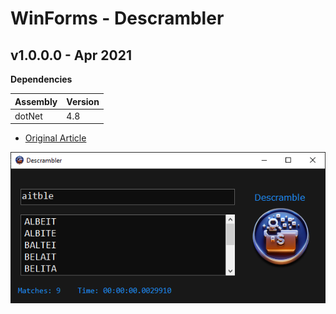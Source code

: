# WinForms - Descrambler

## v1.0.0.0 - Apr 2021
**Dependencies**

| Assembly | Version |
| ---- | ---- |
| dotNet | 4.8 |

- [Original Article](https://www.codeproject.com/Tips/5299463/How-to-Unscramble-Any-Word?fid=1969546&df=90&mpp=25&sort=Position&spc=Relaxed&prof=True&view=Normal&fr=26#x.)

![Screenshot](./Screenshot.png)
